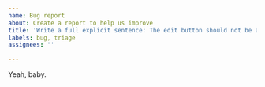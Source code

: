 ```yaml
---
name: Bug report
about: Create a report to help us improve
title: 'Write a full explicit sentence: The edit button should not be activated for not logged in users.'
labels: bug, triage
assignees: ''

---
```


Yeah, baby.
